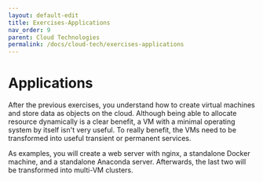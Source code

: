 ```yaml
---
layout: default-edit
title: Exercises-Applications
nav_order: 9
parent: Cloud Technologies
permalink: /docs/cloud-tech/exercises-applications
---
```


# Applications

After the previous exercises, you understand how to create virtual
machines and store data as objects on the cloud. Although being able
to allocate resource dynamically is a clear benefit, a VM with a
minimal operating system by itself isn't very useful. To really
benefit, the VMs need to be transformed into useful transient or
permanent services.

As examples, you will create a web server with nginx, a standalone
Docker machine, and a standalone Anaconda server.  Afterwards, the
last two will be transformed into multi-VM clusters.

